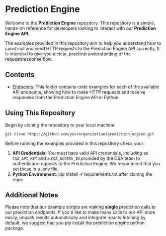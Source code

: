 # Prediction Engine

Welcome to the **Prediction Engine** repository. This repository is a simple, hands-on reference for developers looking to interact with our **Prediction Engine API**. 

The examples provided in this repository aim to help you understand how to construct and send HTTP requests to the Prediction Engine API correctly. It is intended to give you a clear, practical understanding of the request/response flow.

## Contents

- [Endpoints](Endpoints): This folder contains code examples for each of the available API endpoints, showing how to make HTTP requests and receive responses from the Prediction Engine API in Python. 

## Using This Repository

Begin by cloning the repository to your local machine:

```git clone https://github.com/yourorganization/prediction_engine.git```

Before running the examples provided in this repository check your:

1. **API Credentials**: You must have valid API credentials, including an `CSA_API_KEY` and a `CSA_ACCESS_ID` provided by the CSA team to authenticate requests to the Prediction Engine. We recommend that you set these in a .env file.
2. **Python Environment**: pip install -r requirements.txt after cloning the repo. 

## Additional Notes

Please note that our example scripts are making  **single** prediction calls to our prediction endpoints. If you'd like to make many calls to our API more easily, unpack results automatically and integrate results fetching by default, we suggest that you pip install the prediction engine python package. 
